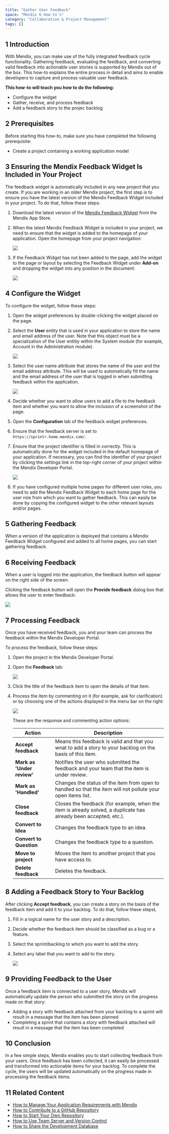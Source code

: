 ```yaml
---
title: "Gather User Feedback"
space: "Mendix 6 How-to's"
category: "Collaboration & Project Management"
tags: []
---
```


## 1 Introduction

With Mendix, you can make use of the fully integrated feedback cycle functionality. Gathering feedback, evaluating the feedback, and converting valid feedback into actionable user stories is supported by Mendix out of the box. This how-to explains the entire process in detail and aims to enable developers to capture and process valuable user feedback.

**This how-to will teach you how to do the following:**

* Configure the widget
* Gather, receive, and process feedback
* Add a feedback story to the projec backlog

## 2 Prerequisites

Before starting this how-to, make sure you have completed the following prerequisite:

* Create a project containing a working application model

## 3 Ensuring the Mendix Feedback Widget Is Included in Your Project

The feedback widget is automatically included in any new project that you create. If you are working in an older Mendix project, the first step is to ensure you have the latest version of the Mendix Feedback Widget included in your project. To do that, follow these steps:

1. Download the latest version of the [Mendix Feedback Widget](https://appstore.home.mendix.com/link/app/199/Mendix/Mendix-Feedback-Widget) from the Mendix App Store.
2. When the latest Mendix Feedback Widget is included in your project, we need to ensure that the widget is added to the homepage of your application. Open the homepage from your project navigation:

    ![](attachments/18448640/18580455.png)

3. If the Feedback Widget has not been added to the page, add the widget to the page or layout by selecting the Feedback Widget under **Add-on** and dropping the widget into any position in the document:

    ![](attachments/18448640/18580453.png)

## 4 Configure the Widget

To configure the widget, follow these steps:

1. Open the widget preferences by double-clicking the widget placed on the page. 
2. Select the **User** entity that is used in your application to store the name and email address of the user. Note that this object must be a specialization of the User entitiy within the System module (for example, Account in the Administration module).

    ![](attachments/18448640/18580452.png)

3. Select the user name attribute that stores the name of the user and the email address attribute. This will be used to automatically fill the name and the email address of the user that is logged in when submitting feedback within the application.

    ![](attachments/18448640/18580450.png)

4. Decide whether you want to allow users to add a file to the feedback item and whether you want to allow the inclusion of a screenshot of the page. 
5. Open the **Configuration** tab of the feedback widget preferences.
6. Ensure that the feedback server is set to `https://sprintr.home.mendix.com/`.
7. Ensure that the project identifier is filled in correctly. This is automatically done for the widget included in the default homepage of your application. If necessary, you can find the identifier of your project by clicking the settings link in the top-right corner of your project within the Mendix Developer Portal.

    ![](attachments/18448640/18580451.png)

8. If you have configured multiple home pages for different user roles, you need to add the Mendix Feedback Widget to each home page for the user role from which you want to gather feedback. This can easily be done by copying the configured widget to the other relevant layouts and/or pages.

## 5 Gathering Feedback

When a version of the application is deployed that contains a Mendix Feedback Widget configured and added to all home pages, you can start gathering feedback. 

## 6 Receiving Feedback

When a user is logged into the application, the feedback button will appear on the right side of the screen.

Clicking the feedback button will open the **Provide feedback** dialog box that allows the user to enter feedback:

![](attachments/18448640/18580450.png)

## 7 Processing Feedback

Once you have received feedback, you and your team can process the feedback within the Mendix Developer Portal.

To process the feedback, follow these steps:

1. Open the project in the Mendix Developer Portal.
2. Open the **Feedback** tab:

    ![](attachments/18448640/18580449.png)

3. Click the title of the feedback item to open the details of that item.
4. Process the item by commenting on it (for example, ask for clarification) or by choosing one of the actions displayed in the menu bar on the right:

    ![](attachments/18448640/18580448.png)

    These are the response and commenting action options:

    Action | Description
    | --- | --- |
    **Accept feedback** | Means this feedback is valid and that you wnat to add a story to your backlog on the basis of this item.
    **Mark as 'Under review'** | Notifies the user who submitted the feedback and your team that the item is under review.
    **Mark as 'Handled'** | Changes the status of the item from open to handled so that the item will not pollute your open items list.
    **Close feedback** | Closes the feedback (for example, when the item is already solved, a duplicate has already been accepted, etc.).
    **Convert to Idea** | Changes the feedback type to an idea.
    **Convert to Question** | Changes the feedback type to a question.
    **Move to project** | Moves the item to another project that you have access to.
    **Delete feedback** | Deletes the feedback.

## 8 Adding a Feedback Story to Your Backlog

After clicking **Accept feedback**, you can create a story on the basis of the feedback item and add it to your backlog. To do that, follow these stepsL

1. Fill in a logical name for the user story and a description.
2. Decide whether the feedback item should be classified as a bug or a feature.
3. Select the sprint/backlog to which you want to add the story.
4. Select any label that you want to add to the story.

    ![](attachments/18448640/18580447.png)

## 9 Providing Feedback to the User

Once a feedback item is connected to a user story, Mendix will automatically update the person who submitted the story on the progress made on that story:

* Adding a story with feedback attached from your backlog to a sprint will result in a message that the item has been planned
* Completing a sprint that contains a story with feedback attached will result in a message that the item has been completed

## 10 Conclusion

In a few simple steps, Mendix enables you to start collecting feedback from your users. Once feedback has been collected, it can easily be processed and transformed into actionable items for your backlog. To complete the cycle, the users will be updated automatically on the progress made in processing the feedback items.

## 11 Related Content

* [How to Manage Your Application Requirements with Mendix](/howto6/managing-your-application-requirements-with-mendix)
* [How to Contribute to a GitHub Repository](/howto6/contribute-to-a-github-repository)
* [How to Start Your Own Repository](/howto6/starting-your-own-repository)
* [How to Use Team Server and Version Control](/howto6/using-team-server-_-version-control)
* [How to Share the Development Database](/howto6/sharing-the-development-database)